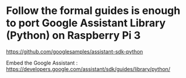 # Follow the formal guides is enough to port Google Assistant Library (Python) on Raspberry Pi 3

https://github.com/googlesamples/assistant-sdk-python

Embed the Google Assistant : https://developers.google.com/assistant/sdk/guides/library/python/